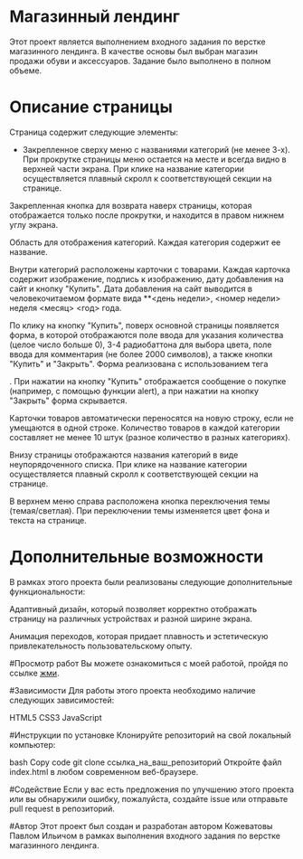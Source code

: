 # Магазинный лендинг
Этот проект является выполнением входного задания по верстке магазинного лендинга. В качестве основы был выбран магазин продажи обуви и аксессуаров. Задание было выполнено в полном объеме.

# Описание страницы
Страница содержит следующие элементы:

 - Закрепленное сверху меню с названиями категорий (не менее 3-х). При прокрутке страницы меню остается на месте и всегда видно в верхней части экрана. При клике на название категории осуществляется плавный скролл к соответствующей секции на странице.

Закрепленная кнопка для возврата наверх страницы, которая отображается только после прокрутки, и находится в правом нижнем углу экрана.

Область для отображения категорий. Каждая категория содержит ее название.

Внутри категорий расположены карточки с товарами. Каждая карточка содержит изображение, подпись к изображению, дату добавления на сайт и кнопку "Купить". Дата добавления на сайт выводится в человекочитаемом формате вида **<день недели>, <номер недели> неделя <месяц> <год> года.

По клику на кнопку "Купить", поверх основной страницы появляется форма, в которой отображаются поле ввода для указания количества (целое число больше 0), 3-4 радиобаттона для выбора цвета, поле ввода для комментария (не более 2000 символов), а также кнопки "Купить" и "Закрыть". Форма реализована с использованием тега <form>. При нажатии на кнопку "Купить" отображается сообщение о покупке (например, с помощью функции alert), а при нажатии на кнопку "Закрыть" форма скрывается.

Карточки товаров автоматически переносятся на новую строку, если не умещаются в одной строке. Количество товаров в каждой категории составляет не менее 10 штук (разное количество в разных категориях).

Внизу страницы отображаются названия категорий в виде неупорядоченного списка. При клике на название категории осуществляется плавный скролл к соответствующей секции на странице.

В верхнем меню справа расположена кнопка переключения темы (темая/светлая). При переключении темы изменяется цвет фона и текста на странице.

# Дополнительные возможности
В рамках этого проекта были реализованы следующие дополнительные функциональности:

Адаптивный дизайн, который позволяет корректно отображать страницу на различных устройствах и разной ширине экрана.

Анимация переходов, которая придает плавность и эстетическую привлекательность пользовательскому опыту.

#Просмотр работ
Вы можете ознакомиться с моей работой, пройдя по ссылке [жми](https://pavelpsiho.github.io/shopstore/).

#Зависимости
Для работы этого проекта необходимо наличие следующих зависимостей:

HTML5
CSS3
JavaScript

#Инструкции по установке
Клонируйте репозиторий на свой локальный компьютер:

bash
Copy code
git clone ссылка_на_ваш_репозиторий
Откройте файл index.html в любом современном веб-браузере.

#Содействие
Если у вас есть предложения по улучшению этого проекта или вы обнаружили ошибку, пожалуйста, создайте issue или отправьте pull request в репозиторий.

#Автор
Этот проект был создан и разработан автором Кожеватовы Павлом Ильичом в рамках выполнения входного задания по верстке магазинного лендинга.


